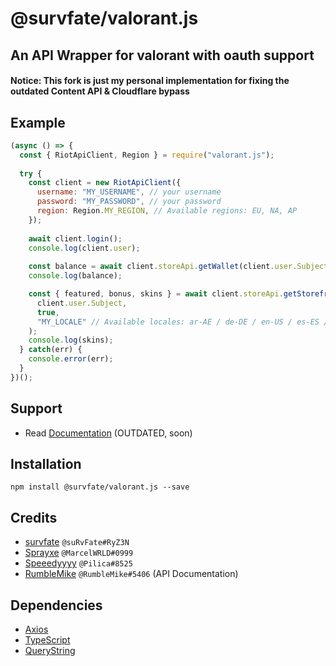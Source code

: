 # @survfate/valorant.js
## An API Wrapper for valorant with oauth support
#### Notice: This fork is just my personal implementation for fixing the outdated Content API & Cloudflare bypass

## Example
```js
(async () => {
  const { RiotApiClient, Region } = require("valorant.js");
  
  try {
    const client = new RiotApiClient({
      username: "MY_USERNAME", // your username
      password: "MY_PASSWORD", // your password
      region: Region.MY_REGION, // Available regions: EU, NA, AP
    });
    
    await client.login();
    console.log(client.user);
    
    const balance = await client.storeApi.getWallet(client.user.Subject);
    console.log(balance);

    const { featured, bonus, skins } = await client.storeApi.getStorefront(
      client.user.Subject,
      true,
      "MY_LOCALE" // Available locales: ar-AE / de-DE / en-US / es-ES / es-MX / fr-FR / id-ID / it-IT / ja-JP / ko-KR / pl-PL / pt-BR / ru-RU / th-TH / tr-TR / vi-VN / zh-CN / zh-TW
    );
    console.log(skins);
  } catch(err) {
    console.error(err);
  }
})();
```

## Support
* Read [Documentation](https://valorant-js.stoplight.io/docs/valorant-js/docs/Home.md) (OUTDATED, soon)

## Installation
```npm install @survfate/valorant.js --save```

## Credits
* [survfate](https://twitter.com/survfate) `@suRvFate#RyZ3N`
* [Sprayxe](https://twitter.com/Sprayxe_) `@MarcelWRLD#0999`
* [Speeedyyyy](https://twitter.com/Speeedyyyytv) `@Pilica#8525`
* [RumbleMike](https://twitter.com/RumbleMikee) `@RumbleMike#5406` (API Documentation)

## Dependencies
* [Axios](https://www.npmjs.com/package/axios)
* [TypeScript](https://www.npmjs.com/package/typescript)
* [QueryString](https://www.npmjs.com/package/querystring)